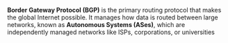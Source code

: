 **Border Gateway Protocol (BGP)** is the primary routing protocol that makes the global Internet possible. It manages how data is routed between large networks, known as **Autonomous Systems (ASes)**, which are independently managed networks like ISPs, corporations, or universities

